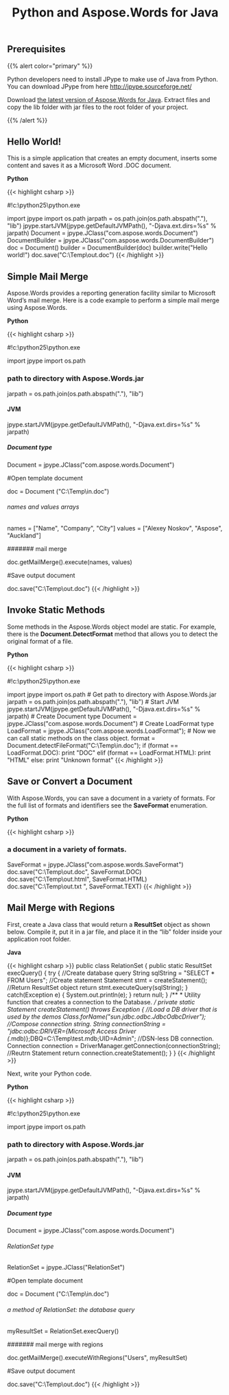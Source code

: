 ﻿---
title: Python and Aspose.Words for Java
description: "Python: how to use Aspose.Words for Java."
type: docs
weight: 50
url: /java/python-and-aspose-words-for-java/
aliases:
  - /java/aspose-words-java-for-python/
---

## Prerequisites

{{% alert color="primary" %}} 

Python developers need to install JPype to make use of Java from Python. You can download JPype from here <http://jpype.sourceforge.net/>

Download [the latest version of Aspose.Words for Java](https://downloads.aspose.com/words/java). Extract files and copy the lib folder with jar files to the root folder of your project. 

{{% /alert %}} 

## Hello World!

This is a simple application that creates an empty document, inserts some content and saves it as a Microsoft Word .DOC document.

**Python**

{{< highlight csharp >}}

#!c:\python25\python.exe

import jpype
import os.path
jarpath = os.path.join(os.path.abspath("."), "lib")
jpype.startJVM(jpype.getDefaultJVMPath(), "-Djava.ext.dirs=%s" % jarpath)
Document = jpype.JClass("com.aspose.words.Document")
DocumentBuilder = jpype.JClass("com.aspose.words.DocumentBuilder")
doc = Document()
builder = DocumentBuilder(doc)
builder.write("Hello world!")
doc.save("C:\\Temp\\out.doc")
{{< /highlight >}}

## Simple Mail Merge

Aspose.Words provides a reporting generation facility similar to Microsoft Word’s mail merge. Here is a code example to perform a simple mail merge using Aspose.Words.

**Python**

{{< highlight csharp >}}

#!c:\python25\python.exe

import jpype
import os.path

### path to directory with Aspose.Words.jar 

jarpath = os.path.join(os.path.abspath("."), "lib")

#### JVM

jpype.startJVM(jpype.getDefaultJVMPath(), "-Djava.ext.dirs=%s" % jarpath)

##### Document type

Document = jpype.JClass("com.aspose.words.Document")

#Open template document

doc = Document ("C:\\Temp\\in.doc")

###### names and values arrays

names = ["Name", "Company", "City"]
values = ["Alexey Noskov", "Aspose", "Auckland"]

####### mail merge

doc.getMailMerge().execute(names, values)

#Save output document

doc.save("C:\\Temp\\out.doc")
{{< /highlight >}}

## Invoke Static Methods

Some methods in the Aspose.Words object model are static. For example, there is the **Document.DetectFormat** method that allows you to detect the original format of a file.

**Python**

{{< highlight csharp >}}

#!c:\python25\python.exe

import jpype
import os.path
\# Get path to directory with Aspose.Words.jar 
jarpath = os.path.join(os.path.abspath("."), "lib")
\# Start JVM
jpype.startJVM(jpype.getDefaultJVMPath(), "-Djava.ext.dirs=%s" % jarpath)
\# Create Document type
Document = jpype.JClass("com.aspose.words.Document")
\# Create LoadFormat type
LoadFormat = jpype.JClass("com.aspose.words.LoadFormat");
\# Now we can call static methods on the class object.
format = Document.detectFileFormat("C:\\Temp\\in.doc");
if (format == LoadFormat.DOC):
    print "DOC"
elif (format == LoadFormat.HTML):
    print "HTML"
else:
print "Unknown format"
{{< /highlight >}}

## Save or Convert a Document

With Aspose.Words, you can save a document in a variety of formats. For the full list of formats and identifiers see the **SaveFormat** enumeration.

**Python**

{{< highlight csharp >}}

### a document in a variety of formats.

SaveFormat = jpype.JClass("com.aspose.words.SaveFormat")
doc.save("C:\\Temp\\out.doc", SaveFormat.DOC)
doc.save("C:\\Temp\\out.html", SaveFormat.HTML)
doc.save("C:\\Temp\\out.txt ", SaveFormat.TEXT)
{{< /highlight >}}

## Mail Merge with Regions

First, create a Java class that would return a **ResultSet** object as shown below. Compile it, put it in a jar file, and place it in the “lib” folder inside your application root folder.

**Java**

{{< highlight csharp >}}
public class RelationSet 
{
    public static ResultSet execQuery()
    {
        try
        {
            //Create database query
            String sqlString = "SELECT * FROM Users";
            //Create statement
            Statement stmt = createStatement();
            //Return ResultSet object
            return stmt.executeQuery(sqlString);
        }
        catch(Exception e)
        {
            System.out.println(e);
        }
        return null;
    }
    /**
    * Utility function that creates a connection to the Database.
    */
    private static Statement createStatement() throws Exception
    {
        //Load a DB driver that is used by the demos
        Class.forName("sun.jdbc.odbc.JdbcOdbcDriver");
        //Compose connection string.
        String connectionString = "jdbc:odbc:DRIVER={Microsoft Access Driver (*.mdb)};DBQ=C:\\Temp\\test.mdb;UID=Admin";
        //DSN-less DB connection.
        Connection connection = DriverManager.getConnection(connectionString);
        //Reutrn Statement
        return connection.createStatement();
    }
}
{{< /highlight >}}

Next, write your Python code.

**Python**

{{< highlight csharp >}}

#!c:\python25\python.exe

import jpype
import os.path

### path to directory with Aspose.Words.jar 

jarpath = os.path.join(os.path.abspath("."), "lib")

#### JVM

jpype.startJVM(jpype.getDefaultJVMPath(), "-Djava.ext.dirs=%s" % jarpath)

##### Document type

Document = jpype.JClass("com.aspose.words.Document")

###### RelationSet type

RelationSet = jpype.JClass("RelationSet")

#Open template document

doc = Document ("C:\\Temp\\in.doc")

###### a method of RelationSet: the database query

myResultSet = RelationSet.execQuery()

####### mail merge with regions

doc.getMailMerge().executeWithRegions("Users", myResultSet)

#Save output document

doc.save("C:\\Temp\\out.doc")
{{< /highlight >}}
